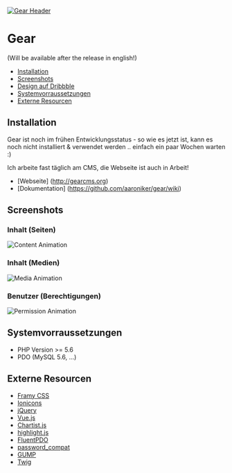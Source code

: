 [![Gear Header](https://raw.githubusercontent.com/aaroniker/gear/master/media/header.png)](http://gearcms.org/)

# Gear
(Will be available after the release in english!)

* [Installation](#installation)
* [Screenshots](#screenshots)
* [Design auf Dribbble](https://dribbble.com/aaroniker/projects/415861-Gear)
* [Systemvorraussetzungen](#systemvorraussetzungen)
* [Externe Resourcen](#externe-resourcen)

## Installation

Gear ist noch im frühen Entwicklungsstatus - so wie es jetzt ist, kann es noch nicht installiert & verwendet werden .. einfach ein paar Wochen warten :)

Ich arbeite fast täglich am CMS, die Webseite ist auch in Arbeit!

* [Webseite] (http://gearcms.org)
* [Dokumentation] (https://github.com/aaroniker/gear/wiki)

## Screenshots

### Inhalt (Seiten)
![Content Animation](https://raw.githubusercontent.com/aaroniker/gear-cms/master/media/content.gif "Media Animation")
### Inhalt (Medien)
![Media Animation](https://raw.githubusercontent.com/aaroniker/gear-cms/master/media/media.gif "Media Animation")
### Benutzer (Berechtigungen)
![Permission Animation](https://raw.githubusercontent.com/aaroniker/gear-cms/master/media/permission.gif "Permission Animation")

## Systemvorraussetzungen

*  PHP Version >= 5.6
*  PDO (MySQL 5.6, ...)

## Externe Resourcen

* [Framy CSS](http://www.framycss.org/)
* [Ionicons](http://ionicons.com/)
* [jQuery](https://jquery.com/)
* [Vue.js](http://vuejs.org/)
* [Chartist.js](http://gionkunz.github.io/chartist-js/index.html)
* [highlight.js](https://highlightjs.org/)
* [FluentPDO](https://github.com/envms/fluentpdo)
* [password_compat](https://github.com/ircmaxell/password_compat)
* [GUMP](https://github.com/Wixel/GUMP)
* [Twig](http://twig.sensiolabs.org/)
